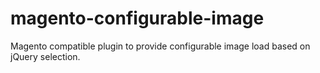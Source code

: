 magento-configurable-image
==========================

Magento compatible plugin to provide configurable image load based on jQuery selection.
